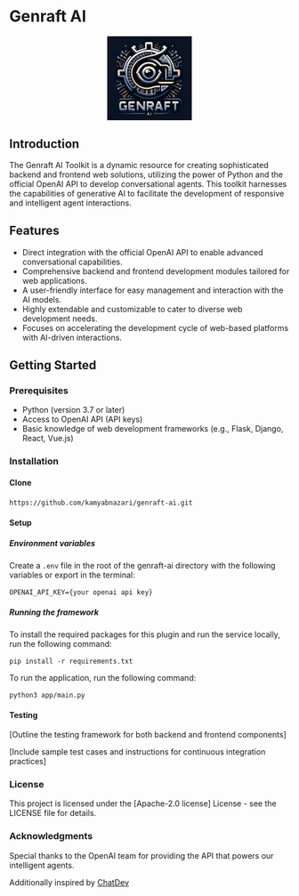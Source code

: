 # Genraft AI

<div style="text-align: center;">
  <img src="misc/genraft_ai_application_icon.png" alt="Genraft AI Framework Logo" style="max-width: 30%; height: auto; display: block; margin: 0 auto;">
</div>

## Introduction

The Genraft AI Toolkit is a dynamic resource for creating sophisticated backend and frontend web solutions, utilizing the power of Python and the official OpenAI API to develop conversational agents. This toolkit harnesses the capabilities of generative AI to facilitate the development of responsive and intelligent agent interactions.

## Features

- Direct integration with the official OpenAI API to enable advanced conversational capabilities.
- Comprehensive backend and frontend development modules tailored for web applications.
- A user-friendly interface for easy management and interaction with the AI models.
- Highly extendable and customizable to cater to diverse web development needs.
- Focuses on accelerating the development cycle of web-based platforms with AI-driven interactions.

## Getting Started

### Prerequisites

- Python (version 3.7 or later)
- Access to OpenAI API (API keys)
- Basic knowledge of web development frameworks (e.g., Flask, Django, React, Vue.js)

### Installation

#### Clone

```bash
https://github.com/kamyabnazari/genraft-ai.git
```

#### Setup

##### Environment variables

Create a `.env` file in the root of the genraft-ai directory with the following variables or export in the terminal:

```
OPENAI_API_KEY={your openai api key}
```

##### Running the framework

To install the required packages for this plugin and run the service locally, run the following command:

```
pip install -r requirements.txt
```

To run the application, run the following command:

```
python3 app/main.py
```

#### Testing
[Outline the testing framework for both backend and frontend components]

[Include sample test cases and instructions for continuous integration practices]

### License
This project is licensed under the [Apache-2.0 license] License - see the LICENSE file for details.

### Acknowledgments

Special thanks to the OpenAI team for providing the API that powers our intelligent agents.

Additionally inspired by [ChatDev]("https://github.com/OpenBMB/ChatDev")